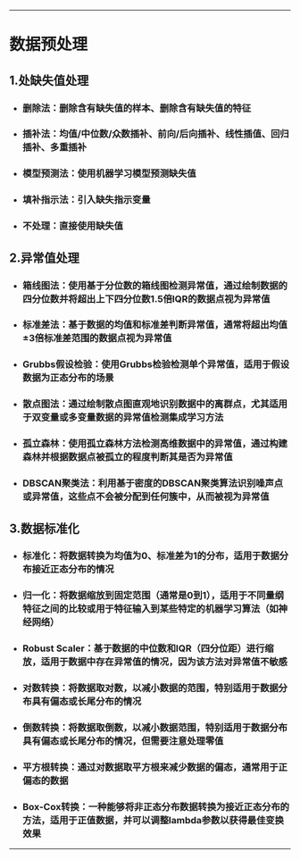 ***
# 数据预处理

## 1.处缺失值处理
- ### 删除法：删除含有缺失值的样本、删除含有缺失值的特征
- ### 插补法：均值/中位数/众数插补、前向/后向插补、线性插值、回归插补、多重插补
- ### 模型预测法：使用机器学习模型预测缺失值
- ### 填补指示法：引入缺失指示变量  
- ### 不处理：直接使用缺失值

## 2.异常值处理
- ### 箱线图法：使用基于分位数的箱线图检测异常值，通过绘制数据的四分位数并将超出上下四分位数1.5倍IQR的数据点视为异常值
- ### 标准差法：基于数据的均值和标准差判断异常值，通常将超出均值±3倍标准差范围的数据点视为异常值
- ### Grubbs假设检验：使用Grubbs检验检测单个异常值，适用于假设数据为正态分布的场景
- ### 散点图法：通过绘制散点图直观地识别数据中的离群点，尤其适用于双变量或多变量数据的异常值检测集成学习方法
- ### 孤立森林：使用孤立森林方法检测高维数据中的异常值，通过构建森林并根据数据点被孤立的程度判断其是否为异常值
- ### DBSCAN聚类法：利用基于密度的DBSCAN聚类算法识别噪声点或异常值，这些点不会被分配到任何簇中，从而被视为异常值

## 3.数据标准化
- ### 标准化：将数据转换为均值为0、标准差为1的分布，适用于数据分布接近正态分布的情况
- ### 归一化：将数据缩放到固定范围（通常是0到1），适用于不同量纲特征之间的比较或用于特征输入到某些特定的机器学习算法（如神经网络）
- ### Robust Scaler：基于数据的中位数和IQR（四分位距）进行缩放，适用于数据中存在异常值的情况，因为该方法对异常值不敏感
- ### 对数转换：将数据取对数，以减小数据的范围，特别适用于数据分布具有偏态或长尾分布的情况
- ### 倒数转换：将数据取倒数，以减小数据范围，特别适用于数据分布具有偏态或长尾分布的情况，但需要注意处理零值
- ### 平方根转换：通过对数据取平方根来减少数据的偏态，通常用于正偏态的数据
- ### Box-Cox转换：一种能够将非正态分布数据转换为接近正态分布的方法，适用于正值数据，并可以调整lambda参数以获得最佳变换效果

***